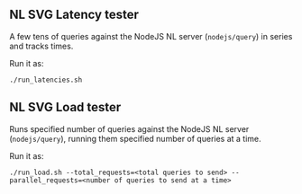 ## NL SVG Latency tester

A few tens of queries against the NodeJS NL server (`nodejs/query`) in series and tracks times.

Run it as:

```
./run_latencies.sh
```

## NL SVG Load tester

Runs specified number of queries against the NodeJS NL server (`nodejs/query`), running them specified number of queries at a time.

Run it as:

```
./run_load.sh --total_requests=<total queries to send> --parallel_requests=<number of queries to send at a time>
```